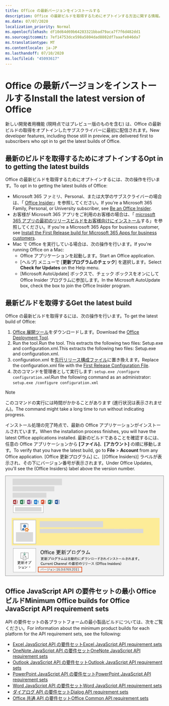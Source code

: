 ```yaml
---
title: Office の最新バージョンをインストールする
description: Office の最新ビルドを取得するためにオプトインする方法に関する情報。
ms.date: 07/07/2020
localization_priority: Normal
ms.openlocfilehash: df10d64d69b64283321bbad79aca7f7f6d482dd1
ms.sourcegitcommit: 7ef14753dce598a5804dad8802df7aaafe046da7
ms.translationtype: MT
ms.contentlocale: ja-JP
ms.lasthandoff: 07/10/2020
ms.locfileid: "45093617"
---
```

# <a name="install-the-latest-version-of-office"></a><span data-ttu-id="18c37-103">Office の最新バージョンをインストールする</span><span class="sxs-lookup"><span data-stu-id="18c37-103">Install the latest version of Office</span></span>

<span data-ttu-id="18c37-104">新しい開発者用機能 (現時点ではプレビュー版のものを含む) は、Office の最新ビルドの取得をオプトインしたサブスクライバーに最初に配信されます。</span><span class="sxs-lookup"><span data-stu-id="18c37-104">New developer features, including those still in preview, are delivered first to subscribers who opt in to get the latest builds of Office.</span></span>

## <a name="opt-in-to-getting-the-latest-builds"></a><span data-ttu-id="18c37-105">最新のビルドを取得するためにオプトインする</span><span class="sxs-lookup"><span data-stu-id="18c37-105">Opt in to getting the latest builds</span></span>

<span data-ttu-id="18c37-106">Office の最新ビルドを取得するためにオプトインするには、次の操作を行います。</span><span class="sxs-lookup"><span data-stu-id="18c37-106">To opt in to getting the latest builds of Office:</span></span>

- <span data-ttu-id="18c37-107">Microsoft 365 ファミリ、Personal、または大学のサブスクライバーの場合は、「 [Office Insider](https://insider.office.com)」を参照してください。</span><span class="sxs-lookup"><span data-stu-id="18c37-107">If you're a Microsoft 365 Family, Personal, or University subscriber, see [Be an Office Insider](https://insider.office.com).</span></span>
- <span data-ttu-id="18c37-108">お客様が Microsoft 365 アプリをご利用のお客様の場合は、「 [microsoft 365 アプリの最初のリリースビルドをお客様向けにインストール](https://support.office.com/article/Install-the-First-Release-build-for-Office-365-for-business-customers-4dd8ba40-73c0-4468-b778-c7b744d03ead)する」を参照してください。</span><span class="sxs-lookup"><span data-stu-id="18c37-108">If you're a Microsoft 365 Apps for business customer, see [Install the First Release build for Microsoft 365 Apps for business customers](https://support.office.com/article/Install-the-First-Release-build-for-Office-365-for-business-customers-4dd8ba40-73c0-4468-b778-c7b744d03ead).</span></span>
- <span data-ttu-id="18c37-109">Mac で Office を実行している場合は、次の操作を行います。</span><span class="sxs-lookup"><span data-stu-id="18c37-109">If you're running Office on a Mac:</span></span>
  - <span data-ttu-id="18c37-110">Office アプリケーションを起動します。</span><span class="sxs-lookup"><span data-stu-id="18c37-110">Start an Office application.</span></span>
  - <span data-ttu-id="18c37-111">[ヘルプ] メニューで [**更新プログラムのチェック**] を選択します。</span><span class="sxs-lookup"><span data-stu-id="18c37-111">Select **Check for Updates** on the Help menu.</span></span>
  - <span data-ttu-id="18c37-112">[Microsoft AutoUpdate] ボックスで、チェック ボックスをオンにして Office Insider プログラムに参加します。</span><span class="sxs-lookup"><span data-stu-id="18c37-112">In the Microsoft AutoUpdate box, check the box to join the Office Insider program.</span></span>

## <a name="get-the-latest-build"></a><span data-ttu-id="18c37-113">最新ビルドを取得する</span><span class="sxs-lookup"><span data-stu-id="18c37-113">Get the latest build</span></span>

<span data-ttu-id="18c37-114">Office の最新ビルドを取得するには、次の操作を行います。</span><span class="sxs-lookup"><span data-stu-id="18c37-114">To get the latest build of Office:</span></span>

1. <span data-ttu-id="18c37-115">[Office 展開ツール](https://www.microsoft.com/download/details.aspx?id=49117)をダウンロードします。</span><span class="sxs-lookup"><span data-stu-id="18c37-115">Download the [Office Deployment Tool](https://www.microsoft.com/download/details.aspx?id=49117).</span></span>
2. <span data-ttu-id="18c37-116">Run the tool.</span><span class="sxs-lookup"><span data-stu-id="18c37-116">Run the tool.</span></span> <span data-ttu-id="18c37-117">This extracts the following two files: Setup.exe and configuration.xml.</span><span class="sxs-lookup"><span data-stu-id="18c37-117">This extracts the following two files: Setup.exe and configuration.xml.</span></span>
3. <span data-ttu-id="18c37-118">configuration.xml を[先行リリース構成ファイル](https://raw.githubusercontent.com/OfficeDev/Office-Add-in-Commands-Samples/master/Tools/FirstReleaseConfig/configuration.xml)に置き換えます。</span><span class="sxs-lookup"><span data-stu-id="18c37-118">Replace the configuration.xml file with the [First Release Configuration File](https://raw.githubusercontent.com/OfficeDev/Office-Add-in-Commands-Samples/master/Tools/FirstReleaseConfig/configuration.xml).</span></span>
4. <span data-ttu-id="18c37-119">次のコマンドを管理者として実行します: `setup.exe /configure configuration.xml`</span><span class="sxs-lookup"><span data-stu-id="18c37-119">Run the following command as an administrator:  `setup.exe /configure configuration.xml`</span></span>

> [!NOTE]
> <span data-ttu-id="18c37-120">このコマンドの実行には時間がかかることがあります (進行状況は表示されません)。</span><span class="sxs-lookup"><span data-stu-id="18c37-120">The command might take a long time to run without indicating progress.</span></span>

<span data-ttu-id="18c37-121">インストール処理の完了時点で、最新の Office アプリケーションがインストールされています。</span><span class="sxs-lookup"><span data-stu-id="18c37-121">When the installation process finishes, you will have the latest Office applications installed.</span></span> <span data-ttu-id="18c37-122">最新のビルドであることを確認するには、任意の Office アプリケーションから **[ファイル]**、**[アカウント]** の順に移動します。</span><span class="sxs-lookup"><span data-stu-id="18c37-122">To verify that you have the latest build, go to **File** > **Account** from any Office application.</span></span> <span data-ttu-id="18c37-123">[Office 更新プログラム] に、[(Office Insiders)] ラベルが表示され、その下にバージョン番号が表示されます。</span><span class="sxs-lookup"><span data-stu-id="18c37-123">Under Office Updates, you'll see the (Office Insiders) label above the version number.</span></span>

![Office Insiders のラベルと製品情報を示すスクリーンショット](../images/office-insiders-label.png)

## <a name="minimum-office-builds-for-office-javascript-api-requirement-sets"></a><span data-ttu-id="18c37-125">Office JavaScript API の要件セットの最小 Office ビルド</span><span class="sxs-lookup"><span data-stu-id="18c37-125">Minimum Office builds for Office JavaScript API requirement sets</span></span>

<span data-ttu-id="18c37-126">API の要件セットの各プラットフォームの最小製品ビルドについては、次をご覧ください。</span><span class="sxs-lookup"><span data-stu-id="18c37-126">For information about the minimum product builds for each platform for the API requirement sets, see the following:</span></span>

- [<span data-ttu-id="18c37-127">Excel JavaScript API の要件セット</span><span class="sxs-lookup"><span data-stu-id="18c37-127">Excel JavaScript API requirement sets</span></span>](../reference/requirement-sets/excel-api-requirement-sets.md)
- [<span data-ttu-id="18c37-128">OneNote JavaScript API の要件セット</span><span class="sxs-lookup"><span data-stu-id="18c37-128">OneNote JavaScript API requirement sets</span></span>](../reference/requirement-sets/onenote-api-requirement-sets.md)
- [<span data-ttu-id="18c37-129">Outlook JavaScript API の要件セット</span><span class="sxs-lookup"><span data-stu-id="18c37-129">Outlook JavaScript API requirement sets</span></span>](../reference/requirement-sets/outlook-api-requirement-sets.md)
- [<span data-ttu-id="18c37-130">PowerPoint JavaScript API の要件セット</span><span class="sxs-lookup"><span data-stu-id="18c37-130">PowerPoint JavaScript API requirement sets</span></span>](../reference/requirement-sets/powerpoint-api-requirement-sets.md)
- [<span data-ttu-id="18c37-131">Word JavaScript API の要件セット</span><span class="sxs-lookup"><span data-stu-id="18c37-131">Word JavaScript API requirement sets</span></span>](../reference/requirement-sets/word-api-requirement-sets.md)
- [<span data-ttu-id="18c37-132">ダイアログ API の要件セット</span><span class="sxs-lookup"><span data-stu-id="18c37-132">Dialog API requirement sets</span></span>](../reference/requirement-sets/dialog-api-requirement-sets.md)
- [<span data-ttu-id="18c37-133">Office 共通 API の要件セット</span><span class="sxs-lookup"><span data-stu-id="18c37-133">Office Common API requirement sets</span></span>](../reference/requirement-sets/office-add-in-requirement-sets.md)
